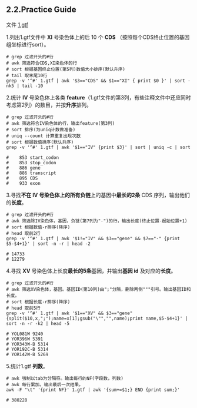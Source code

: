 ## 2.2.Practice Guide

文件 [1.gtf](https://cloud.tsinghua.edu.cn/d/ad22768345664924b202/files/?p=%2FFiles%2FPART_I%2F2.linux%2F1.gtf.gz)

1.列出1.gtf文件中 **XI** 号染色体上的后 10 个 **CDS** （按照每个CDS终止位置的基因组坐标进行sort）。

```shell
# grep 过滤开头的#行
# awk 筛选符合CDS,XI染色体的行
# sort 根据基因终止位置(第5列)数值大小排序(默认升序)
# tail 取末尾10行
grep -v '^#' 1.gtf | awk '$3=="CDS" && $1=="XI" { print $0 }' | sort -nk5 | tail -10
```

2.统计 **IV** 号染色体上各类 **feature**（1.gtf文件的第3列，有些注释文件中还应同时考虑第2列）的数目，并按**升序**排列。

```shell
# grep 过滤开头的#行
# awk 筛选符合IV染色体的行，输出feature(第3列)
# sort 排序(为uniq计数做准备)
# uniq --count 计算重复出现次数
# sort 根据数值排序(默认升序)
grep -v '^#' 1.gtf | awk '$1=="IV" {print $3}' | sort | uniq -c | sort

#    853 start_codon
#    853 stop_codon
#    886 gene
#    886 transcript
#    895 CDS
#    933 exon
```

3.寻找**不在 IV **号染色体上的所有**负链**上的基因中**最长的2条** CDS 序列，输出他们的**长度**。

```shell
# grep 过滤开头的#行
# awk 筛选除IV染色体，基因，负链(第7列为"-")的行，输出长度(终止位置-起始位置+1)
# sort 根据数值-r排序(降序)
# head 取前2行
grep -v '^#' 1.gtf | awk '$1!="IV" && $3=="gene" && $7=="-" {print $5-$4+1}' | sort -n -r | head -2

# 14733
# 12279
```

4.寻找 **XV** 号染色体上长度**最长的5条**基因，并输出**基因 id** 及对应的**长度**。

```shell
# grep 过滤开头的#行
# awk 筛选XV染色体，基因。基因ID(第10列)由";"分隔，删除两侧"""引号。输出基因ID和长度。
# sort 根据长度-r排序(降序)
# head 取前5行
grep -v '^#' 1.gtf | awk '$1=="XV" && $3=="gene" {split($10,x,";");name=x[1];gsub("\"","",name);print name,$5-$4+1}' | sort -n -r -k2 | head -5

# YOL081W 9240
# YOR396W 5391
# YOR343W-B 5314
# YOR192C-B 5314
# YOR142W-B 5269
```

5.统计1.gtf **列数**。

```shell
# awk 强制以tab为分隔符。输出每行的NF(字段数，列数)
# awk 每行累加。输出最后一次结果。
awk -F "\t" '{print NF}' 1.gtf | awk '{sum+=$1;} END {print sum;}'

# 380228
```
